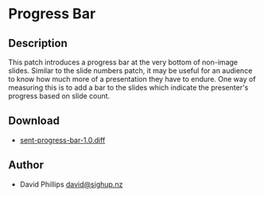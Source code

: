Progress Bar
============

Description
-----------
This patch introduces a progress bar at the very bottom of non-image slides.
Similar to the slide numbers patch, it may be useful for an audience to know
how much more of a presentation they have to endure. One way of measuring this
is to add a bar to the slides which indicate the presenter's progress based on
slide count.

Download
--------
* [sent-progress-bar-1.0.diff](sent-progress-bar-1.0.diff)

Author
------
* David Phillips <david@sighup.nz>
